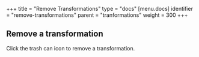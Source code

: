 +++
title = "Remove Transformations"
type = "docs"
[menu.docs]
identifier = "remove-transformations"
parent = "tranformations"
weight = 300
+++

## Remove a transformation

 Click the trash can icon to remove a transformation.
